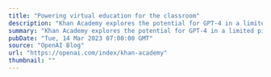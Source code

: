 ```yaml
---
title: "Powering virtual education for the classroom"
description: "Khan Academy explores the potential for GPT-4 in a limited pilot program."
summary: "Khan Academy explores the potential for GPT-4 in a limited pilot program."
pubDate: "Tue, 14 Mar 2023 07:00:00 GMT"
source: "OpenAI Blog"
url: "https://openai.com/index/khan-academy"
thumbnail: ""
---
```


